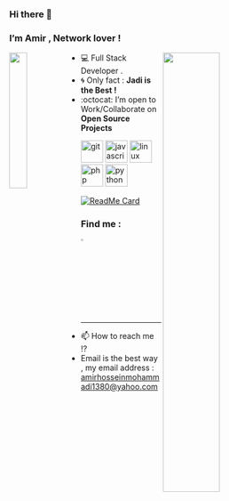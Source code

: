 ### Hi there 👋

<h3>I’m Amir , Network lover !</h3>

<img align="left" src="https://github.com/BlackIQ/BlackIQ/blob/main/Dev.jpg" width="25%"/>

<img align="right" src="https://github.com/BlackIQ/BlackIQ/blob/main/404.png" width="45%"/>


- 💻 Full Stack Developer .
- :cyclone: Only fact : **Jadi is the Best !**
- :octocat: I’m open to Work/Collaborate on **Open Source Projects**

<p align="left"><img src="https://www.vectorlogo.zone/logos/git-scm/git-scm-icon.svg" alt="git" width="40" height="40"/> <img src="https://devicons.github.io/devicon/devicon.git/icons/javascript/javascript-original.svg" alt="javascript" width="40" height="40"/> <img src="https://devicons.github.io/devicon/devicon.git/icons/linux/linux-original.svg" alt="linux" width="40" height="40"/> <img src="https://devicons.github.io/devicon/devicon.git/icons/php/php-original.svg" alt="php" width="40" height="40"/> <img src="https://devicons.github.io/devicon/devicon.git/icons/python/python-original.svg" alt="python" width="40" height="40"/></p>

[![ReadMe Card](https://github-readme-stats.vercel.app/api?username=BlackIQ&show_icons=true)](https://github.com/BlackIQ)

### Find me :
[<img src="https://img.icons8.com/color/48/000000/twitter.png" width="3.5%"/>](https://twitter.com/GNU_Amir)

<hr>

- 📫 How to reach me !?
- Email is the best way , my email address : amirhosseinmohammadi1380@yahoo.com
